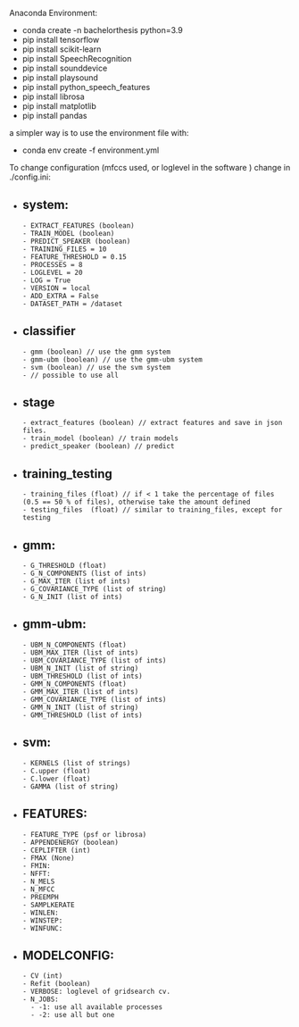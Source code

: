 Anaconda Environment: 
- conda create -n bachelorthesis python=3.9
- pip install tensorflow
- pip install scikit-learn
- pip install SpeechRecognition 
- pip install sounddevice
- pip install playsound
- pip install python_speech_features
- pip install librosa  
- pip install matplotlib
- pip install pandas

a simpler way is to use the environment file with:
- conda env create -f environment.yml

To change configuration (mfccs used, or loglevel in the software ) change in  ./config.ini:
 
- system:
  -
      - EXTRACT_FEATURES (boolean) 
      - TRAIN_MODEL (boolean)
      - PREDICT_SPEAKER (boolean)
      - TRAINING_FILES = 10
      - FEATURE_THRESHOLD = 0.15
      - PROCESSES = 8
      - LOGLEVEL = 20
      - LOG = True
      - VERSION = local
      - ADD_EXTRA = False
      - DATASET_PATH = /dataset

- classifier
  - 
      - gmm (boolean) // use the gmm system
      - gmm-ubm (boolean) // use the gmm-ubm system
      - svm (boolean) // use the svm system
      - // possible to use all   

- stage
  - 
      - extract_features (boolean) // extract features and save in json files.
      - train_model (boolean) // train models
      - predict_speaker (boolean) // predict


- training_testing
  -
      - training_files (float) // if < 1 take the percentage of files (0.5 == 50 % of files), otherwise take the amount defined
      - testing_files  (float) // similar to training_files, except for testing

- gmm:
  -
      - G_THRESHOLD (float)
      - G_N_COMPONENTS (list of ints)   
      - G_MAX_ITER (list of ints)
      - G_COVARIANCE_TYPE (list of string)
      - G_N_INIT (list of ints)

- gmm-ubm:
  -
      - UBM_N_COMPONENTS (float)
      - UBM_MAX_ITER (list of ints)   
      - UBM_COVARIANCE_TYPE (list of ints)
      - UBM_N_INIT (list of string)
      - UBM_THRESHOLD (list of ints)
      - GMM_N_COMPONENTS (float)
      - GMM_MAX_ITER (list of ints)   
      - GMM_COVARIANCE_TYPE (list of ints)
      - GMM_N_INIT (list of string)
      - GMM_THRESHOLD (list of ints)

- svm:
  -
      - KERNELS (list of strings)
      - C.upper (float)   
      - C.lower (float)
      - GAMMA (list of string)


- FEATURES:
  - 
      - FEATURE_TYPE (psf or librosa) 
      - APPENDENERGY (boolean)    
      - CEPLIFTER (int)
      - FMAX (None)
      - FMIN:  
      - NFFT: 
      - N_MELS
      - N_MFCC 
      - PREEMPH
      - SAMPLKERATE
      - WINLEN:
      - WINSTEP:
      - WINFUNC:

- MODELCONFIG:
  - 
      - CV (int)
      - Refit (boolean)  
      - VERBOSE: loglevel of gridsearch cv. 
      - N_JOBS: 
        - -1: use all available processes 
        - -2: use all but one
    